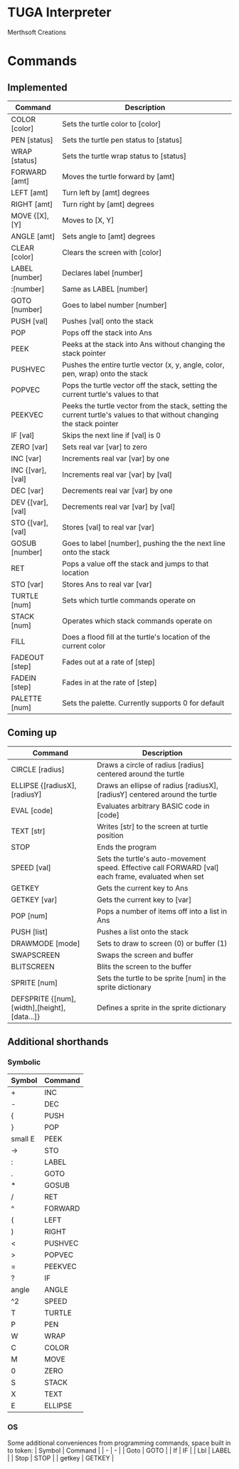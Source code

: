 # TUGA Interpreter
Merthsoft Creations

# Commands

## Implemented
| Command | Description |
| - | - |
| COLOR [color] | Sets the turtle color to [color] |
| PEN [status] | Sets the turtle pen status to [status] |
| WRAP [status] | Sets the turtle wrap status to [status] |
| FORWARD [amt] | Moves the turtle forward by [amt] |
| LEFT [amt] | Turn left by [amt] degrees |
| RIGHT [amt] | Turn right by [amt] degrees |
| MOVE {[X],[Y] | Moves to [X, Y] |
| ANGLE [amt] | Sets angle to [amt] degrees |
| CLEAR [color] | Clears the screen with [color] |
| LABEL [number] | Declares label [number] |
|      :[number] | Same as LABEL [number] |
| GOTO [number] | Goes to label number [number] |
| PUSH [val] | Pushes [val] onto the stack |
| POP | Pops off the stack into Ans |
| PEEK | Peeks at the stack into Ans without changing the stack pointer |
| PUSHVEC | Pushes the entire turtle vector (x, y, angle, color, pen, wrap) onto the stack |
| POPVEC | Pops the turtle vector off the stack, setting the current turtle's values to that |
| PEEKVEC | Peeks the turtle vector from the stack, setting the current turtle's values to that without changing the stack pointer |
| IF [val] | Skips the next line if [val] is 0 |
| ZERO [var] | Sets real var [var] to zero |
| INC [var] | Increments real var [var] by one |
| INC {[var],[val] | Increments real var [var] by [val] |
| DEC [var] | Decrements real var [var] by one |
| DEV {[var],[val] | Decrements real var [var] by [val] |
| STO {[var],[val] | Stores [val] to real var [var] |
| GOSUB [number] | Goes to label [number], pushing the the next line onto the stack |
| RET | Pops a value off the stack and jumps to that location |
| STO [var] | Stores Ans to real var [var] |
| TURTLE [num] | Sets which turtle commands operate on |
| STACK [num] | Operates which stack commands operate on |
| FILL | Does a flood fill at the turtle's location of the current color |
| FADEOUT [step] | Fades out at a rate of [step] |
| FADEIN [step] | Fades in at the rate of [step] |
| PALETTE [num] | Sets the palette. Currently supports 0 for default |

## Coming up
| Command | Description |
| - | - |
| CIRCLE [radius] | Draws a circle of radius [radius] centered around the turtle |
| ELLIPSE {[radiusX],[radiusY] | Draws an ellipse of radius [radiusX],[radiusY] centered around the turtle |
| EVAL [code] | Evaluates arbitrary BASIC code in [code] |
| TEXT [str] | Writes [str] to the screen at turtle position |
| STOP | Ends the program |
| SPEED [val] | Sets the turtle's auto-movement speed. Effective call FORWARD [val] each frame, evaluated when set |
| GETKEY | Gets the current key to Ans |
| GETKEY [var] | Gets the current key to [var] |
| POP [num] | Pops a number of items off into a list in Ans |
| PUSH [list] | Pushes a list onto the stack |
| DRAWMODE [mode] | Sets to draw to screen (0) or buffer (1) |
| SWAPSCREEN | Swaps the screen and buffer |
| BLITSCREEN | Blits the screen to the buffer |
| SPRITE [num] | Sets the turtle to be sprite [num] in the sprite dictionary |
| DEFSPRITE {[num],[width],[height],[data...]} | Defines a sprite in the sprite dictionary

## Additional shorthands
### Symbolic
| Symbol | Command |
| - | - |
| + | INC |
| - | DEC |
| { | PUSH |
| } | POP |
| small E | PEEK |
| -> | STO |
| : | LABEL |
| . | GOTO |
| * | GOSUB |
| / | RET |
| ^ | FORWARD |
| ( | LEFT |
| ) | RIGHT |
| < | PUSHVEC |
| > | POPVEC |
| = | PEEKVEC |
| ? | IF |
| angle | ANGLE |
| ^2 | SPEED |
| T | TURTLE |
| P | PEN |
| W | WRAP |
| C | COLOR |
| M | MOVE |
| 0 | ZERO |
| S | STACK |
| X | TEXT |
| E | ELLIPSE |

### OS
Some additional conveniences from programming commands, space built in to token:
| Symbol | Command |
| - | - |
| Goto | GOTO |
| If | IF |
| Lbl | LABEL |
| Stop | STOP |
| getkey | GETKEY |